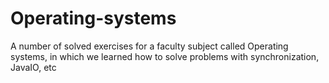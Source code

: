 # Operating-systems

A number of solved exercises for a faculty subject called Operating systems, in which we learned how to solve problems with synchronization, JavaIO, etc
